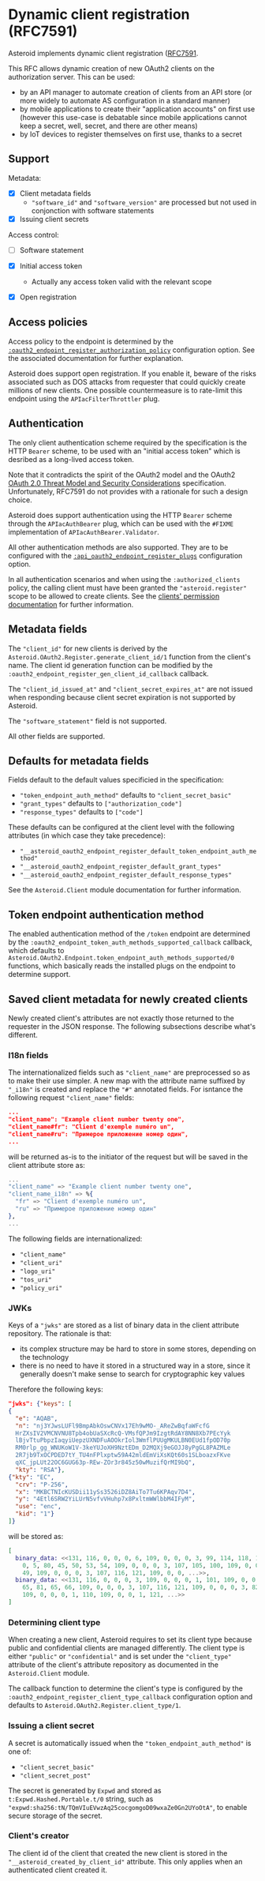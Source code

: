 # Dynamic client registration (RFC7591)

Asteroid implements dynamic client registration
([RFC7591](https://tools.ietf.org/html/rfc7591#section-2).

This RFC allows dynamic creation of new OAuth2 clients on the authorization server. This can be
used:
- by an API manager to automate creation of clients from an API store (or more widely to
automate AS configuration in a standard manner)
- by mobile applications to create their "application accounts" on first use (however this
use-case is debatable since mobile applications cannot keep a secret, well, secret, and there
are other means)
- by IoT devices to register themselves on first use, thanks to a secret

## Support

Metadata:
  - [x] Client metadata fields
    - `"software_id"` and `"software_version"` are processed but not used in conjonction with
    software statements
  - [x] Issuing client secrets

Access control:
  - [ ] Software statement
  - [x] Initial access token
    - Actually any access token valid with the relevant scope
  - [x] Open registration


## Access policies

Access policy to the endpoint is determined by the
[`:oauth2_endpoint_register_authorization_policy`](Asteroid.Config.html#module-oauth2_endpoint_register_authorization_policy)
configuration option. See the associated documentation for further explanation.

Asteroid does support open registration. If you enable it, beware of the risks associated such
as DOS attacks from requester that could quickly create millions of new clients. One possible
countermeasure is to rate-limit this endpoint using the `APIacFilterThrottler` plug.

## Authentication

The only client authentication scheme required by the specification is the HTTP `Bearer` scheme,
to be used with an "initial access token" which is desribed as a long-lived access token.

Note that it contradicts the spirit of the OAuth2 model and the OAuth2
[OAuth 2.0 Threat Model and Security Considerations](https://tools.ietf.org/html/rfc6819#section-5.1.5.3)
specification. Unfortunately, RFC7591 do not provides with a rationale for such a design
choice.

Asteroid does support authentication using the HTTP `Bearer` scheme through the
`APIacAuthBearer` plug, which can be used with the `#FIXME` implementation of
`APIacAuthBearer.Validator`.

All other authentication methods are also supported. They are to be configured with the
[`:api_oauth2_endpoint_register_plugs`](Asteroid.Config.html#module-api_oauth2_endpoint_register_plugs)
configuration option.

In all authentication scenarios and when using the `:authorized_clients` policy, the calling
client must have been granted the `"asteroid.register"` scope to be allowed to create clients.
See the [clients' permission documentation](configuring-clients.html#asteroid-scopes) for further
information.

## Metadata fields

The `"client_id"` for new clients is derived by the
`Asteroid.OAuth2.Register.generate_client_id/1` function from the client's name. The client id
generation function can be modified by the
`:oauth2_endpoint_register_gen_client_id_callback` callback.

The `"client_id_issued_at"` and `"client_secret_expires_at"` are not issued when responding
because client secret expiration is not supported by Asteroid.

The `"software_statement"` field is not supported.

All other fields are supported.

## Defaults for metadata fields

Fields default to the default values specificied in the specification:
- `"token_endpoint_auth_method"` defaults to `"client_secret_basic"`
- `"grant_types"` defaults to `["authorization_code"]`
- `"response_types"` defaults to `["code"]`

These defaults can be configured at the client level with the following attributes (in which
case they take precedence):
- `"__asteroid_oauth2_endpoint_register_default_token_endpoint_auth_method"`
- `"__asteroid_oauth2_endpoint_register_default_grant_types"`
- `"__asteroid_oauth2_endpoint_register_default_response_types"`

See the `Asteroid.Client` module documentation for further information.

## Token endpoint authentication method

The enabled authentication method of the `/token` endpoint are determined by the
`:oauth2_endpoint_token_auth_methods_supported_callback` callback, which defaults to
`Asteroid.OAuth2.Endpoint.token_endpoint_auth_methods_supported/0` functions, which
basically reads the installed plugs on the endpoint to determine support.

## Saved client metadata for newly created clients

Newly created client's attributes are not exactly those returned to the requester in the
JSON response. The following subsections describe what's different.

### I18n fields

The internationalized fields such as `"client_name"` are preprocessed so as to make their use
simpler. A new map with the attribute name suffixed by `"_i18n"` is created and replace the
`"#"` annotated fields. For isntance the following request `"client_name"` fields:

```json
...
"client_name": "Example client number twenty one",
"client_name#fr": "Client d'exemple numéro un",
"client_name#ru": "Примерое приложение номер один",
...
```

will be returned as-is to the initiator of the request but will be saved in the client attribute
store as:

```elixir
...
"client_name" => "Example client number twenty one",
"client_name_i18n" => %{
  "fr" => "Client d'exemple numéro un",
  "ru" => "Примерое приложение номер один"
},
...
```

The following fields are internationalized:
- `"client_name"`
- `"client_uri"`
- `"logo_uri"`
- `"tos_uri"`
- `"policy_uri"`

### JWKs

Keys of a `"jwks"` are stored as a list of binary data in the client attribute repository. The
rationale is that:
- its complex structure may be hard to store in some stores, depending on the technology
- there is no need to have it stored in a structured way in a store, since it generally doesn't
make sense to search for cryptographic key values

Therefore the following keys:

```json
"jwks": {"keys": [
{
  "e": "AQAB",
  "n": "nj3YJwsLUFl9BmpAbkOswCNVx17Eh9wMO-_AReZwBqfaWFcfG
  HrZXsIV2VMCNVNU8Tpb4obUaSXcRcQ-VMsfQPJm9IzgtRdAY8NN8Xb7PEcYyk
  lBjvTtuPbpzIaqyiUepzUXNDFuAOOkrIol3WmflPUUgMKULBN0EUd1fpOD70p
  RM0rlp_gg_WNUKoW1V-3keYUJoXH9NztEDm_D2MQXj9eGOJJ8yPgGL8PAZMLe
  2R7jb9TxOCPDED7tY_TU4nFPlxptw59A42mldEmViXsKQt60s1SLboazxFKve
  qXC_jpLUt22OC6GUG63p-REw-ZOr3r845z50wMuzifQrMI9bQ",
  "kty": "RSA"},
{"kty": "EC",
  "crv": "P-256",
  "x": "MKBCTNIcKUSDii11ySs3526iDZ8AiTo7Tu6KPAqv7D4",
  "y": "4Etl6SRW2YiLUrN5vfvVHuhp7x8PxltmWWlbbM4IFyM",
  "use": "enc",
  "kid": "1"}
]}
```

will be stored as:

```elixir
[
  binary_data: <<131, 116, 0, 0, 0, 6, 109, 0, 0, 0, 3, 99, 114, 118, 109, 0, 0,
    0, 5, 80, 45, 50, 53, 54, 109, 0, 0, 0, 3, 107, 105, 100, 109, 0, 0, 0, 1,
    49, 109, 0, 0, 0, 3, 107, 116, 121, 109, 0, 0, ...>>,
  binary_data: <<131, 116, 0, 0, 0, 3, 109, 0, 0, 0, 1, 101, 109, 0, 0, 0, 4,
    65, 81, 65, 66, 109, 0, 0, 0, 3, 107, 116, 121, 109, 0, 0, 0, 3, 82, 83, 65,
    109, 0, 0, 0, 1, 110, 109, 0, 0, 1, 121, ...>>
]
```

### Determining client type

When creating a new client, Asteroid requires to set its client type because public and
confidential clients are managed differently. The client type is either `"public"` or
`"confidential"` and is set under the `"client_type"` attribute of the client's attribute
repository as documented in the `Asteroid.Client` module.

The callback function to determine the client's type is configured by the
`:oauth2_endpoint_register_client_type_callback` configuration option and defaults to
`Asteroid.OAuth2.Register.client_type/1`.

### Issuing a client secret

A secret is automatically issued when the `"token_endpoint_auth_method"` is one of:
- `"client_secret_basic"`
- `"client_secret_post"`

The secret is generated by `Expwd` and stored as `t:Expwd.Hashed.Portable.t/0` string, such as
`"expwd:sha256:tN/TQmVIuEVwzAq25cocgomgoD09wxaZe0Gn2UYoOtA"`, to enable secure storage of the
secret.

### Client's creator

The client id of the client that created the new client is stored in the
`"__asteroid_created_by_client_id"` attribute. This only applies when an authenticated client
created it.
